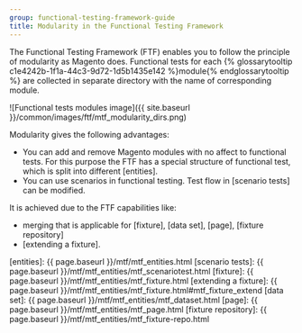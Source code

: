 ```yaml
---
group: functional-testing-framework-guide
title: Modularity in the Functional Testing Framework
---
```


The Functional Testing Framework (FTF) enables you to follow the principle of modularity as Magento does. Functional tests for each {% glossarytooltip c1e4242b-1f1a-44c3-9d72-1d5b1435e142 %}module{% endglossarytooltip %} are collected in separate directory with the name of corresponding module.

![Functional tests modules image]({{ site.baseurl }}/common/images/ftf/mtf_modularity_dirs.png)

Modularity gives the following advantages:

 - You can add and remove Magento modules with no affect to functional tests. For this purpose the FTF has a special structure of functional test, which is split into different [entities].
 - You can use scenarios in functional testing. Test flow in [scenario tests] can be modified.

It is achieved due to the FTF capabilities like:

 - merging that is applicable for [fixture], [data set], [page], [fixture repository]
 - [extending a fixture].


<!-- LINK DEFINITIONS -->

[entities]: {{ page.baseurl }}/mtf/mtf_entities.html
[scenario tests]: {{ page.baseurl }}/mtf/mtf_entities/mtf_scenariotest.html
[fixture]: {{ page.baseurl }}/mtf/mtf_entities/mtf_fixture.html
[extending a fixture]: {{ page.baseurl }}/mtf/mtf_entities/mtf_fixture.html#mtf_fixture_extend
[data set]: {{ page.baseurl }}/mtf/mtf_entities/mtf_dataset.html
[page]: {{ page.baseurl }}/mtf/mtf_entities/mtf_page.html
[fixture repository]: {{ page.baseurl }}/mtf/mtf_entities/mtf_fixture-repo.html
